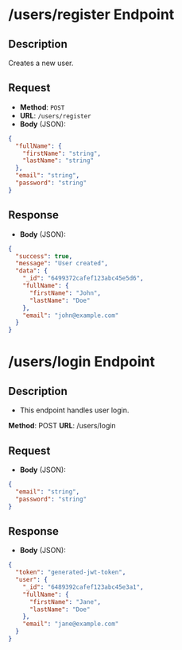 # /users/register Endpoint

## Description
Creates a new user.

## Request
- **Method**: `POST`
- **URL**: `/users/register`
- **Body** (JSON):
```json
{
  "fullName": {
    "firstName": "string",
    "lastName": "string"
  },
  "email": "string",
  "password": "string"
}
```

## Response
- **Body** (JSON):
```json
{
  "success": true,
  "message": "User created",
  "data": {
    "_id": "6499372cafef123abc45e5d6",
    "fullName": {
      "firstName": "John",
      "lastName": "Doe"
    },
    "email": "john@example.com"
  }
}
```

# /users/login Endpoint

## Description
- This endpoint handles user login.

**Method**: POST
**URL**: /users/login

## Request
- **Body** (JSON):
```json
{
  "email": "string",
  "password": "string"
}
```

## Response
- **Body** (JSON):
```json
{
  "token": "generated-jwt-token",
  "user": {
    "_id": "6489392cafef123abc45e3a1",
    "fullName": {
      "firstName": "Jane",
      "lastName": "Doe"
    },
    "email": "jane@example.com"
  }
}
```
